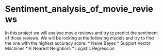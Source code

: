 # Sentiment_analysis_of_movie_reviews
In this project we will analyse movie reviews and try to predict the sentiment of those reviews. We will be looking at the following models and try to find the one with the highest accuracy score:  * Naive Bayes * Support Vector Machines * K Nearest Neighbors * Logistic Regression
